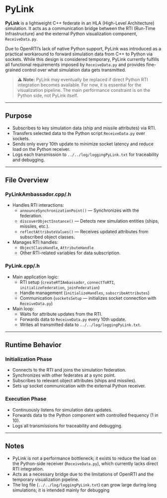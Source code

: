# PyLink

**PyLink** is a lightweight C++ federate in an HLA (High-Level Architecture) simulation. It acts as a communication bridge between the RTI (Run-Time Infrastructure) and the external Python visualization component, `ReceiveData.py`.

Due to OpenRTI’s lack of native Python support, PyLink was introduced as a practical workaround to forward simulation data from C++ to Python via sockets. While this design is considered temporary, PyLink currently fulfills all functional requirements imposed by `ReceiveData.py` and provides fine-grained control over what simulation data gets transmitted.

> ⚠️ **Note:** PyLink may eventually be replaced if direct Python RTI integration becomes available. For now, it is essential for the visualization pipeline. The main performance constraint is on the Python side, not PyLink itself.

---

## Purpose

- Subscribes to key simulation data (ship and missile attributes) via RTI.
- Transfers selected data to the Python script `ReceiveData.py` over sockets.
- Sends only every 10th update to minimize socket latency and reduce load on the Python receiver.
- Logs each transmission to `../../log/loggingPyLink.txt` for traceability and debugging.

---

## File Overview

### PyLinkAmbassador.cpp/.h
- Handles RTI interactions:
  - `announceSynchronizationPoint()` — Synchronizes with the federation.
  - `discoverObjectInstance()` — Detects new simulation entities (ships, missiles, etc.).
  - `reflectAttributeValues()` — Receives updated attributes from subscribed object classes.
- Manages RTI handles:
  - `ObjectClassHandle`, `AttributeHandle`
  - Other RTI-related variables for data subscription.

### PyLink.cpp/.h
- Main application logic:
  - RTI setup (`createRTIAmbassador`, `connectToRTI`, `initializeFederation`, `joinFederation`)
  - Handle management (`initializeHandles`, `subscribeAttributes`)
  - Communication (`socketsSetup` — initializes socket connection with `ReceiveData.py`)
- Main loop:
  - Waits for attribute updates from the RTI.
  - Forwards data to `ReceiveData.py` every 10th update.
  - Writes all transmitted data to `../../log/loggingPyLink.txt`.

---

## Runtime Behavior

### Initialization Phase

- Connects to the RTI and joins the simulation federation.
- Synchronizes with other federates at a sync point.
- Subscribes to relevant object attributes (ships and missiles).
- Sets up socket communication with the external Python receiver.

### Execution Phase

- Continuously listens for simulation data updates.
- Forwards data to the Python component with controlled frequency (1 in 10).
- Logs all transmissions for traceability and debugging.

---

## Notes

- PyLink is not a performance bottleneck; it exists to reduce the load on the Python-side receiver (`ReceiveData.py`), which currently lacks direct RTI integration.
- Acts as a necessary bridge due to the limitations of OpenRTI and the temporary visualization pipeline.
- The log file (`../../log/loggingPyLink.txt`) can grow large during long simulations; it is intended mainly for debugging